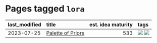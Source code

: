 # Pages tagged `lora`

|last_modified|title|est. idea maturity|tags
|:---|:---|---:|:---|
|2023-07-25|[Palette of Priors](../palette_of_priors.md)|533|[![](https://img.shields.io/badge/tag-experimental-53417a)](../tags/experimental.md) [![](https://img.shields.io/badge/tag-lora-90446b)](../tags/lora.md)|
